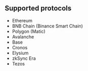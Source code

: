 ## Supported protocols
* Ethereum
* BNB Chain (Binance Smart Chain)
* Polygon (Matic)
* Avalanche
* Base
* Cronos
* Elysium
* zkSync Era
* Tezos